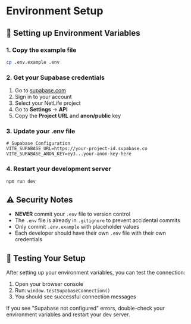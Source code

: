 # Environment Setup

## 🔐 Setting up Environment Variables

### 1. Copy the example file
```bash
cp .env.example .env
```

### 2. Get your Supabase credentials
1. Go to [supabase.com](https://supabase.com)
2. Sign in to your account
3. Select your NetLife project
4. Go to **Settings** → **API**
5. Copy the **Project URL** and **anon/public** key

### 3. Update your .env file
```env
# Supabase Configuration
VITE_SUPABASE_URL=https://your-project-id.supabase.co
VITE_SUPABASE_ANON_KEY=eyJ...your-anon-key-here
```

### 4. Restart your development server
```bash
npm run dev
```

## ⚠️ Security Notes

- **NEVER** commit your `.env` file to version control
- The `.env` file is already in `.gitignore` to prevent accidental commits
- Only commit `.env.example` with placeholder values
- Each developer should have their own `.env` file with their own credentials

## 🧪 Testing Your Setup

After setting up your environment variables, you can test the connection:

1. Open your browser console
2. Run: `window.testSupabaseConnection()`
3. You should see successful connection messages

If you see "Supabase not configured" errors, double-check your environment variables and restart your dev server.
